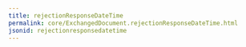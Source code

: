 ```yaml
---
title: rejectionResponseDateTime
permalink: core/ExchangedDocument.rejectionResponseDateTime.html
jsonid: rejectionresponsedatetime
---
```

